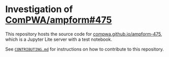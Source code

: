# Investigation of [ComPWA/ampform#475](https://github.com/ComPWA/ampform/discussions/475)

This repository hosts the source code for [compwa.github.io/ampform-475](https://compwa.github.io/ampform-475), which is a Jupyter Lite server with a test notebook.

See [`CONTRIBUTING.md`](CONTRIBUTING.md) for instructions on how to contribute to this repository.
